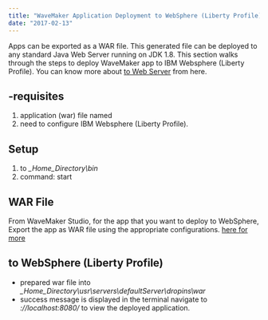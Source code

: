 ```yaml
---
title: "WaveMaker Application Deployment to WebSphere (Liberty Profile)"
date: "2017-02-13"
---
```


Apps can be exported as a WAR file. This generated file can be deployed to any standard Java Web Server running on JDK 1.8. This section walks through the steps to deploy WaveMaker app to IBM Websphere (Liberty Profile). You can know more about [to Web Server](/learn/app-development/deployment/deployment-web-server/) from here.

## \-requisites

1. application (war) file named
2. need to configure IBM Websphere (Liberty Profile).

## Setup

1. to _\_Home\_Directory\\bin_
2. command: start

## WAR File

From WaveMaker Studio, for the app that you want to deploy to WebSphere, Export the app as WAR file using the appropriate configurations. [here for more](/learn/app-development/deployment/deployment-web-server/#war-file-generation)

## to WebSphere (Liberty Profile)

- prepared war file into _\_Home\_Directory\\usr\\servers\\defaultServer\\dropins\\war_
- success message is displayed in the terminal navigate to _://localhost:8080/_ to view the deployed application.
